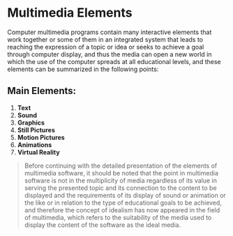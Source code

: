 # Multimedia Elements

Computer multimedia programs contain many interactive elements that work together or some of them in an integrated system that leads to reaching the expression of a topic or idea or seeks to achieve a goal through computer display, and thus the media can open a new world in which the use of the computer spreads at all educational levels, and these elements can be summarized in the following points:

## Main Elements:
1. **Text**
2. **Sound**  
3. **Graphics**
4. **Still Pictures**
5. **Motion Pictures**
6. **Animations**
7. **Virtual Reality**

> Before continuing with the detailed presentation of the elements of multimedia software, it should be noted that the point in multimedia software is not in the multiplicity of media regardless of its value in serving the presented topic and its connection to the content to be displayed and the requirements of its display of sound or animation or the like or in relation to the type of educational goals to be achieved, and therefore the concept of idealism has now appeared in the field of multimedia, which refers to the suitability of the media used to display the content of the software as the ideal media.